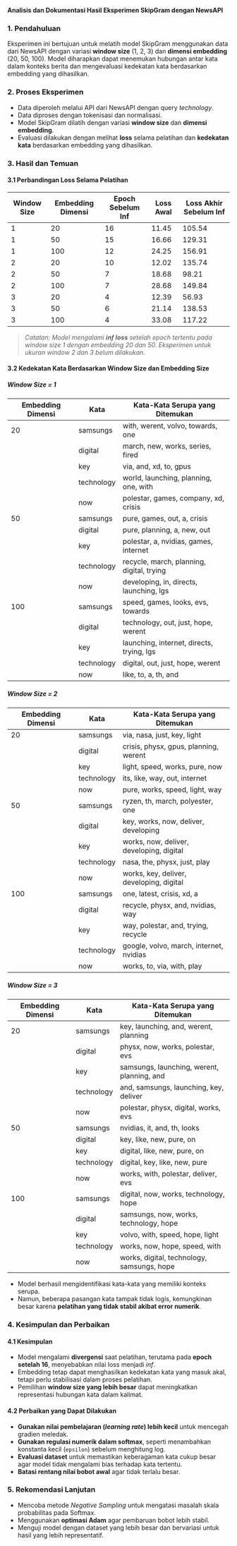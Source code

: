 **Analisis dan Dokumentasi Hasil Eksperimen SkipGram dengan NewsAPI**

### **1. Pendahuluan**
Eksperimen ini bertujuan untuk melatih model SkipGram menggunakan data dari NewsAPI dengan variasi **window size** (1, 2, 3) dan **dimensi embedding** (20, 50, 100). Model diharapkan dapat menemukan hubungan antar kata dalam konteks berita dan mengevaluasi kedekatan kata berdasarkan embedding yang dihasilkan.

### **2. Proses Eksperimen**
- Data diperoleh melalui API dari NewsAPI dengan query *technology*.
- Data diproses dengan tokenisasi dan normalisasi.
- Model SkipGram dilatih dengan variasi **window size** dan **dimensi embedding**.
- Evaluasi dilakukan dengan melihat **loss** selama pelatihan dan **kedekatan kata** berdasarkan embedding yang dihasilkan.

### **3. Hasil dan Temuan**
#### **3.1 Perbandingan Loss Selama Pelatihan**
| Window Size | Embedding Dimensi | Epoch Sebelum Inf | Loss Awal | Loss Akhir Sebelum Inf |
|------------|------------------|-------------------|-----------|------------------------|
| 1          | 20               | 16                | 11.45     | 105.54                 |
| 1          | 50               | 15                | 16.66     | 129.31                 |
| 1          | 100              | 12                | 24.25     | 156.91                 |
| 2          | 20               | 10                | 12.02     | 135.74                 |
| 2          | 50               | 7                 | 18.68     | 98.21                  |
| 2          | 100              | 7                 | 28.68     | 149.84                 |
| 3          | 20               | 4                 | 12.39     | 56.93                  |
| 3          | 50               | 6                 | 21.14     | 138.53                 |
| 3          | 100              | 4                 | 33.08     | 117.22                 |

> *Catatan: Model mengalami **inf loss** setelah epoch tertentu pada window size 1 dengan embedding 20 dan 50. Eksperimen untuk ukuran window 2 dan 3 belum dilakukan.*

#### **3.2 Kedekatan Kata Berdasarkan Window Size dan Embedding Size**

##### **Window Size = 1**
| Embedding Dimensi | Kata        | Kata-Kata Serupa yang Ditemukan |
|------------------|------------|--------------------------------|
| 20               | samsungs   | with, werent, volvo, towards, one |
|                  | digital    | march, new, works, series, fired |
|                  | key        | via, and, xd, to, gpus |
|                  | technology | world, launching, planning, one, with |
|                  | now        | polestar, games, company, xd, crisis |
| 50               | samsungs   | pure, games, out, a, crisis |
|                  | digital    | pure, planning, a, new, out |
|                  | key        | polestar, a, nvidias, games, internet |
|                  | technology | recycle, march, planning, digital, trying |
|                  | now        | developing, in, directs, launching, lgs |
| 100              | samsungs   | speed, games, looks, evs, towards |
|                  | digital    | technology, out, just, hope, werent |
|                  | key        | launching, internet, directs, trying, lgs |
|                  | technology | digital, out, just, hope, werent |
|                  | now        | like, to, a, th, and |

##### **Window Size = 2**
| Embedding Dimensi | Kata        | Kata-Kata Serupa yang Ditemukan |
|------------------|------------|--------------------------------|
| 20               | samsungs   | via, nasa, just, key, light |
|                  | digital    | crisis, physx, gpus, planning, werent |
|                  | key        | light, speed, works, pure, now |
|                  | technology | its, like, way, out, internet |
|                  | now        | pure, works, speed, light, way |
| 50               | samsungs   | ryzen, th, march, polyester, one |
|                  | digital    | key, works, now, deliver, developing |
|                  | key        | works, now, deliver, developing, digital |
|                  | technology | nasa, the, physx, just, play |
|                  | now        | works, key, deliver, developing, digital |
| 100              | samsungs   | one, latest, crisis, xd, a |
|                  | digital    | recycle, physx, and, nvidias, way |
|                  | key        | way, polestar, and, trying, recycle |
|                  | technology | google, volvo, march, internet, nvidias |
|                  | now        | works, to, via, with, play |

##### **Window Size = 3**
| Embedding Dimensi | Kata        | Kata-Kata Serupa yang Ditemukan |
|------------------|------------|--------------------------------|
| 20               | samsungs   | key, launching, and, werent, planning |
|                  | digital    | physx, now, works, polestar, evs |
|                  | key        | samsungs, launching, werent, planning, and |
|                  | technology | and, samsungs, launching, key, deliver |
|                  | now        | polestar, physx, digital, works, evs |
| 50               | samsungs   | nvidias, it, and, th, looks |
|                  | digital    | key, like, new, pure, on |
|                  | key        | digital, like, new, pure, on |
|                  | technology | digital, key, like, new, pure |
|                  | now        | works, with, polestar, deliver, evs |
| 100              | samsungs   | digital, now, works, technology, hope |
|                  | digital    | samsungs, now, works, technology, hope |
|                  | key        | volvo, with, speed, hope, light |
|                  | technology | works, now, hope, speed, with |
|                  | now        | works, digital, technology, samsungs, hope |

- Model berhasil mengidentifikasi kata-kata yang memiliki konteks serupa.
- Namun, beberapa pasangan kata tampak tidak logis, kemungkinan besar karena **pelatihan yang tidak stabil akibat error numerik**.

### **4. Kesimpulan dan Perbaikan**
#### **4.1 Kesimpulan**
- Model mengalami **divergensi** saat pelatihan, terutama pada **epoch setelah 16**, menyebabkan nilai loss menjadi *inf*.
- Embedding tetap dapat menghasilkan kedekatan kata yang masuk akal, tetapi perlu stabilisasi dalam proses pelatihan.
- Pemilihan **window size yang lebih besar** dapat meningkatkan representasi hubungan kata dalam kalimat.

#### **4.2 Perbaikan yang Dapat Dilakukan**
- **Gunakan nilai pembelajaran (*learning rate*) lebih kecil** untuk mencegah gradien meledak.
- **Gunakan regulasi numerik dalam softmax**, seperti menambahkan konstanta kecil (`epsilon`) sebelum menghitung log.
- **Evaluasi dataset** untuk memastikan keberagaman kata cukup besar agar model tidak mengalami bias terhadap kata tertentu.
- **Batasi rentang nilai bobot awal** agar tidak terlalu besar.

### **5. Rekomendasi Lanjutan**
- Mencoba metode *Negative Sampling* untuk mengatasi masalah skala probabilitas pada Softmax.
- Menggunakan **optimasi Adam** agar pembaruan bobot lebih stabil.
- Menguji model dengan dataset yang lebih besar dan bervariasi untuk hasil yang lebih representatif.

